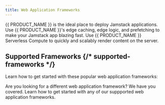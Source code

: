 ```yaml
---
title: Web Application Frameworks
---
```


{{ PRODUCT_NAME }} is the ideal place to deploy Jamstack applications. Use {{ PRODUCT_NAME }}'s edge caching, edge logic, and prefetching to make your Jamstack app blazing fast. Use {{ PRODUCT_NAME }} Serverless Compute to quickly and scalably render content on the server.

## Supported Frameworks {/* supported-frameworks */}

Learn how to get started with these popular web application frameworks:

<PopularFrameworks />

Are you looking for a different web application framework? We have you covered. Learn how to get started with any of our suppported web application frameworks.

<Frameworks />
